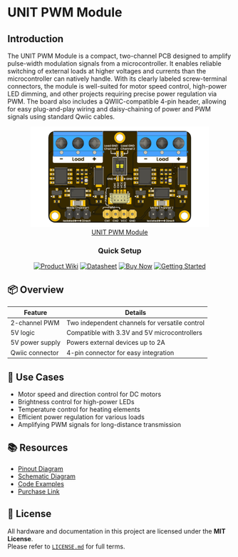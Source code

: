 # UNIT PWM Module

## Introduction

The UNIT PWM Module is a compact, two-channel PCB designed to amplify pulse-width modulation signals from a microcontroller. It enables reliable switching of external loads at higher voltages and currents than the microcontroller can natively handle. With its clearly labeled screw-terminal connectors, the module is well-suited for motor speed control, high-power LED dimming, and other projects requiring precise power regulation via PWM. The board also includes a QWIIC-compatible 4-pin header, allowing for easy plug-and-play wiring and daisy-chaining of power and PWM signals using standard Qwiic cables.


<div align="center">
    <a href="#">
        <img src="./hardware/resources/unit_top_v_0_0_1_ue0083_PWM-Module.png"width="400px"><br/>UNIT PWM Module
    </a>
</div>

<div align="center">

### Quick Setup


[<img src="https://img.shields.io/badge/Product%20Wiki-blue?style=for-the-badge" alt="Product Wiki">](https://unit-electronics-mx.github.io/unit_pwm_module/)
[<img src="https://img.shields.io/badge/Datasheet-green?style=for-the-badge" alt="Datasheet">](hardware/resources/)
[<img src="https://img.shields.io/badge/Buy%20Now-orange?style=for-the-badge" alt="Buy Now">](https://uelectronics.com/)
[<img src="https://img.shields.io/badge/Getting%20Started-purple?style=for-the-badge" alt="Getting Started">](https://unit-electronics-mx.github.io/unit_pwm_module/mdbook/software/getting-started.html)

</div>



## 📦 Overview

<div align="center">


| Feature             | Details                                                 |
|---------------------|---------------------------------------------------------|
| 2-channel PWM       | Two independent channels for versatile control        |
| 5V logic            | Compatible with 3.3V and 5V microcontrollers            |
| 5V power supply     | Powers external devices up to 2A                        |
| Qwiic connector     | 4-pin connector for easy integration                   |

</div>


## 🧪 Use Cases

- Motor speed and direction control for DC motors
- Brightness control for high-power LEDs
- Temperature control for heating elements
- Efficient power regulation for various loads
- Amplifying PWM signals for long-distance transmission

## 📚 Resources


- [Pinout Diagram](hardware/resources/unit_pinout_v_0_0_1_ue0054_pwm_module_en.png)
- [Schematic Diagram](hardware/UE0083-SCH-Modulo_PWM-001-T.pdf)
- [Code Examples](software/examples)
- [Purchase Link](https://uelectronics.com/)

## 📝 License

All hardware and documentation in this project are licensed under the **MIT License**.  
Please refer to [`LICENSE.md`](LICENSE.md) for full terms.
